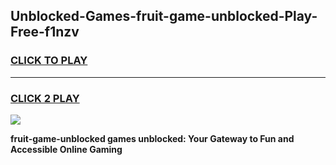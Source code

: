 
## Unblocked-Games-fruit-game-unblocked-Play-Free-f1nzv
<h3>
<a href="https://premium76.site?title=fruit-game-unblocked&ref=12A">CLICK TO PLAY</a></h3>
<hr>

<h3>
<a href="https://premium76.site?title=fruit-game-unblocked&ref=12A">CLICK 2 PLAY</a>
  
</h3>

<a href="https://premium76.site?title=fruit-game-unblocked&ref=12A"><img src="https://clearcache.store/games.png"></a>


**fruit-game-unblocked games unblocked: Your Gateway to Fun and Accessible Online Gaming**
